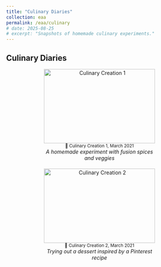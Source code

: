 ```yaml
---
title: "Culinary Diaries"
collection: eaa
permalink: /eaa/culinary
# date: 2025-08-25
# excerpt: "Snapshots of homemade culinary experiments."
---
```


## Culinary Diaries

<div style="display: flex; flex-wrap: wrap; gap: 20px; justify-content: center;">

  <div style="flex: 0 0 30%; text-align: center;">
    <img src="{{ '/images/eaa/2021-03-01-culinary1.jpeg' | relative_url }}" alt="Culinary Creation 1" width="300" height="200"><br>
    <small>🍱 Culinary Creation 1, March 2021</small><br>
    <em>A homemade experiment with fusion spices and veggies</em>
  </div>

  <div style="flex: 0 0 30%; text-align: center;">
    <img src="{{ '/images/eaa/2021-03-01_culinary2.jpeg' | relative_url }}" alt="Culinary Creation 2" width="300" height="200"><br>
    <small>🧁 Culinary Creation 2, March 2021</small><br>
    <em>Trying out a dessert inspired by a Pinterest recipe</em>
  </div>

</div>
